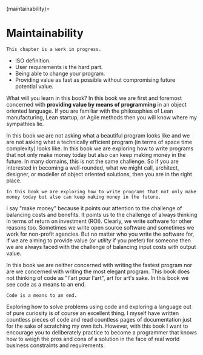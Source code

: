 (maintainability)=
# Maintainability

```{warning}
This chapter is a work in progress.
```

- ISO definition.
- User requirements is the hard part.
- Being able to change your program.
- Providing value as fast as possible without compromising future potential value.


What will you learn in this book?
In this book we are first and foremost concerned with **providing value by means of programming** in an object oriented language.
If you are familiar with the philosophies of Lean manufacturing, Lean startup, or Agile methods then you will know where my sympathies lie.

In this book we are not asking what a beautiful program looks like and we are not asking what a technically efficient program (in terms of space time complexity) looks like.
In this book we are exploring how to write programs that not only make money today but also can keep making money in the future.
In many domains, this is not the same challenge.
So if you are interested in becoming a well-rounded, what we might call, architect, designer, or modeller of object oriented solutions, then you are in the right place.

```{important}
In this book we are exploring how to write programs that not only make money today but also can keep making money in the future.
```

I say "make money" because it points our attention to the challenge of balancing costs and benefits.
It points us to the challenge of always thinking in terms of return on investment (ROI).
Clearly, we write software for other reasons too.
Sometimes we write open source software and sometimes we work for non-profit agencies.
But no matter who you write the software for, if we are aiming to provide value (or *utility* if you prefer) for someone then we are always faced with the challenge of balancing input costs with output value.

In this book we are neither concerned with writing the fastest program nor are we concerned with writing the most elegant program.
This book does not thinking of code as "l'art pour l'art", art for art's sake.
In this book we see code as a means to an end.

```{important}
Code is a means to an end.
```

Exploring how to solve problems using code and exploring a language out of pure curiosity is of course an excellent thing.
I myself have written countless pieces of code and read countless pages of documentation just for the sake of scratching my own itch.
However, with this book I want to encourage you to deliberately practice to become a programmer that knows how to weigh the pros and cons of a solution in the face of real world business constraints and requirements.
